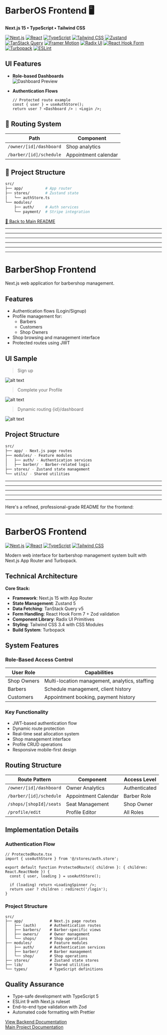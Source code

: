 # BarberOS Frontend 🖥️

**Next.js 15 • TypeScript • Tailwind CSS**


[![Next.js](https://img.shields.io/badge/Next.js-15-000000?logo=next.js)](https://nextjs.org/)  [![React](https://img.shields.io/badge/React-19-61DAFB?logo=react)](https://react.dev)  [![TypeScript](https://img.shields.io/badge/TypeScript-5-3178C6?logo=typescript)](https://www.typescriptlang.org/)  [![Tailwind CSS](https://img.shields.io/badge/Tailwind_CSS-3.4-06B6D4?logo=tailwindcss)](https://tailwindcss.com)  [![Zustand](https://img.shields.io/badge/State_Management-Zustand_5-2A2A2A)](https://zustand-demo.pmnd.rs/)  [![TanStack Query](https://img.shields.io/badge/Data_Fetching-React_Query_5-FF4154)](https://tanstack.com/query) [![Framer Motion](https://img.shields.io/badge/Animations-Framer_Motion_12-0055FF)](https://www.framer.com/motion/) [![Radix UI](https://img.shields.io/badge/Components-Radix_UI-161618)](https://www.radix-ui.com/) [![React Hook Form](https://img.shields.io/badge/Forms-React_Hook_Form_7-EC5990)](https://react-hook-form.com/) [![Turbopack](https://img.shields.io/badge/Bundler-Turbopack_✓-000000)](https://turbo.build/pack) [![ESLint](https://img.shields.io/badge/Linting-ESLint_9-4B32C3?logo=eslint)](https://eslint.org)


## UI Features

- **Role-based Dashboards**  
  ![Dashboard Preview](../public/frontend-img/dashboard.png)

- **Authentication Flows**
  ```tsx
  // Protected route example
  const { user } = useAuthStore();
  return user ? <Dashboard /> : <Login />;
  ```

## 🚦 Routing System

| Path                    | Component            |
| ----------------------- | -------------------- |
| `/owner/[id]/dashboard` | Shop analytics       |
| `/barber/[id]/schedule` | Appointment calendar |

## 🧱 Project Structure

```bash
src/
├── app/          # App router
├── stores/       # Zustand state
│   └── authStore.ts
└── modules/
    ├── auth/     # Auth services
    └── payment/  # Stripe integration
```

[🔼 Back to Main README](../README.md)

---

---

---

---

---

---

# BarberShop Frontend

Next.js web application for barbershop management.

## Features

- Authentication flows (Login/Signup)
- Profile management for:
  - Barbers
  - Customers
  - Shop Owners
- Shop browsing and management interface
- Protected routes using JWT

## UI Sample

> Sign up

![alt text](../public/frontend-img/signup.png)

> Complete your Profile

![alt text](../public/frontend-img/complete-your-profile.png)

> Dynamic routing {id}/dashboard

![alt text](../public/frontend-img/dashboard.png)

## Project Structure

```bash
src/
├── app/ - Next.js page routes
├── modules/ - Feature modules
│   ├── auth/ - Authentication services
│   ├── barber/ - Barber-related logic
├── stores/ - Zustand state management
└── utils/ - Shared utilities
```








---
---
---
---
---




Here's a refined, professional-grade README for the frontend:

---

# BarberOS Frontend

[![Next.js](https://img.shields.io/badge/Next.js-15-000000?logo=next.js)](https://nextjs.org/)
[![React](https://img.shields.io/badge/React-19-61DAFB?logo=react)](https://react.dev)
[![TypeScript](https://img.shields.io/badge/TypeScript-5-3178C6?logo=typescript)](https://www.typescriptlang.org/)
[![Tailwind CSS](https://img.shields.io/badge/Tailwind_CSS-3.4-06B6D4?logo=tailwindcss)](https://tailwindcss.com)

Modern web interface for barbershop management system built with Next.js App Router and Turbopack.

## Technical Architecture

**Core Stack:**
- **Framework**: Next.js 15 with App Router
- **State Management**: Zustand 5
- **Data Fetching**: TanStack Query v5
- **Form Handling**: React Hook Form 7 + Zod validation
- **Component Library**: Radix UI Primitives
- **Styling**: Tailwind CSS 3.4 with CSS Modules
- **Build System**: Turbopack

## System Features

### Role-Based Access Control
| User Role       | Capabilities                                  |
|-----------------|-----------------------------------------------|
| Shop Owners     | Multi-location management, analytics, staffing |
| Barbers         | Schedule management, client history          |
| Customers       | Appointment booking, payment history         |

### Key Functionality
- JWT-based authentication flow
- Dynamic route protection
- Real-time seat allocation system
- Shop management interface
- Profile CRUD operations
- Responsive mobile-first design

## Routing Structure

| Route Pattern                | Component              | Access Level      |
|------------------------------|------------------------|-------------------|
| `/owner/[id]/dashboard`      | Owner Analytics        | Authenticated     |
| `/barber/[id]/schedule`      | Appointment Calendar   | Barber Role       |
| `/shops/[shopId]/seats`      | Seat Management        | Shop Owner        |
| `/profile/edit`              | Profile Editor         | All Roles         |

## Implementation Details

### Authentication Flow
```tsx
// ProtectedRoute.tsx
import { useAuthStore } from '@/stores/auth.store';

export default function ProtectedRoute({ children }: { children: React.ReactNode }) {
  const { user, loading } = useAuthStore();
  
  if (loading) return <LoadingSpinner />;
  return user ? children : redirect('/login');
}
```

### Project Structure
```
src/
├── app/            # Next.js page routes
│   ├── (auth)      # Authentication routes
│   ├── barbers/    # Barber-specific views
│   ├── owners/     # Owner management
│   └── shops/      # Shop operations
├── modules/        # Feature modules
│   ├── auth/       # Authentication services
│   ├── barber/     # Barber management
│   └── shop/       # Shop operations
├── stores/         # Zustand state stores
├── lib/            # Shared utilities
└── types/          # TypeScript definitions
```

## Quality Assurance
- Type-safe development with TypeScript 5
- ESLint 9 with Next.js ruleset
- End-to-end type validation with Zod
- Automated code formatting with Prettier

[View Backend Documentation](../backend/README.md)  
[Main Project Documentation](../README.md)